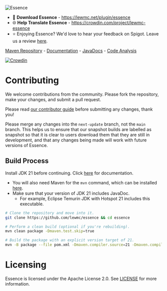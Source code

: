 ![Essence](https://cdn.modrinth.com/data/cached_images/1a9959eb6d98d5e50f561c021de086a8212cc7cc.png)

- 💾 **Download Essence** - https://lewmc.net/plugin/essence
- 🌐 **Help Translate Essence** - https://crowdin.com/project/lewmc-essence
- ⭐ Enjoying Essence? We'd love to hear your feedback on Spigot. Leave us a review [here](https://www.spigotmc.org/resources/essence.114553/).

[Maven Repository](https://repo.lewmc.net) - [Documentation](https://wiki.lewmc.net/foundry.html) - [JavaDocs](https://lewmc.github.io/Essence) - [Code Analysis](https://sonarcloud.io/project/overview?id=LewMC_Essence)

[![Crowdin](https://badges.crowdin.net/lewmc-essence/localized.svg)](https://crowdin.com/project/lewmc-essence)

# Contributing
We welcome contributions from the community. Please fork the repository, make your changes, and submit a pull request.

Please read [our contributor guide](CONTRIBUTING.md) before submitting any changes, thank you!

Please merge any changes into the `next-update` branch, not the `main` branch.
This helps us to ensure that our snapshot builds are labelled as snapshot so that it is clear to users download them that they are still in development, and that any changes being made will work with future versions of Essence.

## Build Process

Install JDK 21 before continuing. Click [here](https://docs.oracle.com/en/java/javase/21/install/index.html) for documentation.

- You will also need Maven for the `mvn` command, which can be installed [here](https://maven.apache.org/download.cgi).
- Make sure that your version of JDK 21 includes JavaDoc.
  - For example, Eclipse Temurin JDK with Hotspot 21 includes this executable.

```sh
# Clone the repository and move into it.
git clone https://github.com/lewmc/essence && cd essence

# Perform a clean build (optional if you're rebuilding).
mvn clean package -Dmaven.test.skip=true

# Build the package with an explicit version target of 21.
mvn -B package --file pom.xml -Dmaven.compiler.source=21 -Dmaven.compiler.target=21
```

# Licensing

Essence is licensed under the Apache License 2.0. See [LICENSE](LICENSE) for more information.
